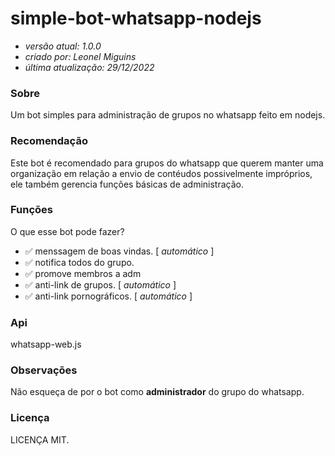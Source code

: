 # simple-bot-whatsapp-nodejs

 * _versão atual: 1.0.0_
 * _criado por: Leonel Miguins_
 * _última atualização: 29/12/2022_


###  Sobre

Um bot simples para administração de grupos no whatsapp feito em nodejs.

###  Recomendação

Este bot é recomendado para grupos do whatsapp que querem manter uma organização em
relação a envio de contéudos possivelmente impróprios, ele também gerencia funções básicas de administração.

###  Funções

O que esse bot pode fazer?

* ✅ menssagem de boas vindas. [ _automático_ ]
* ✅ notifica todos do grupo.
* ✅ promove membros a adm
* ✅ anti-link de grupos. [ _automático_ ]
* ✅ anti-link pornográficos. [ _automático_ ]

### Api

whatsapp-web.js

### Observações

Não esqueça de por o bot como **administrador** do grupo do whatsapp.

### Licença

LICENÇA MIT.




